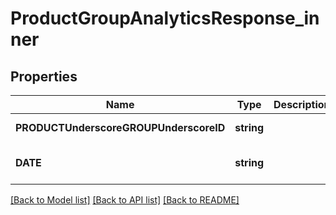 # ProductGroupAnalyticsResponse_inner

## Properties
Name | Type | Description | Notes
------------ | ------------- | ------------- | -------------
**PRODUCTUnderscoreGROUPUnderscoreID** | **string** |  | [default to null]
**DATE** | **string** |  | [optional] [default to null]

[[Back to Model list]](../README.md#documentation-for-models) [[Back to API list]](../README.md#documentation-for-api-endpoints) [[Back to README]](../README.md)


